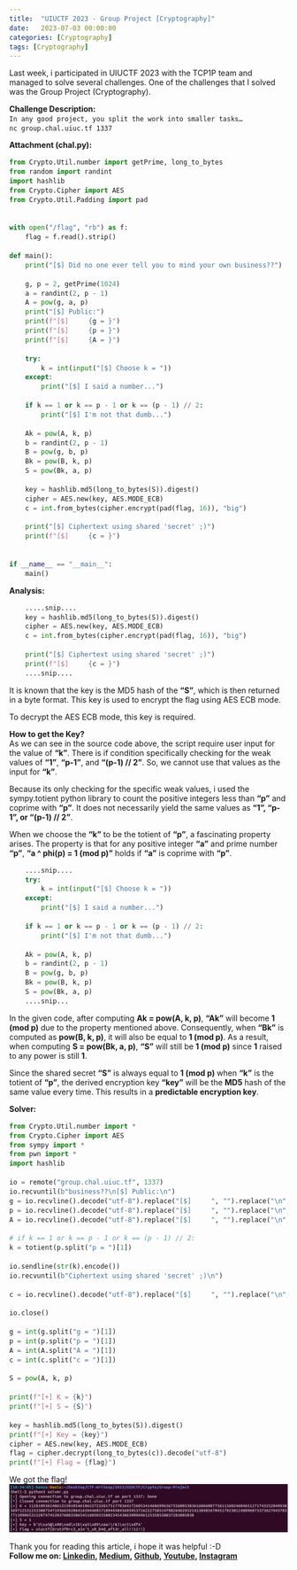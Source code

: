```yaml
---
title:  "UIUCTF 2023 - Group Project [Cryptography]"
date:   2023-07-03 00:00:00
categories: [Cryptography]
tags: [Cryptography]
---
```

Last week, i participated in UIUCTF 2023 with the TCP1P team and managed to solve several challenges. One of the challenges that I solved was the Group Project (Cryptography).

<!--more-->

**Challenge Description:**\
`In any good project, you split the work into smaller tasks…`\
`nc group.chal.uiuc.tf 1337`

**Attachment (chal.py):**
``` python
from Crypto.Util.number import getPrime, long_to_bytes
from random import randint
import hashlib
from Crypto.Cipher import AES
from Crypto.Util.Padding import pad


with open("/flag", "rb") as f:
    flag = f.read().strip()

def main():
    print("[$] Did no one ever tell you to mind your own business??")

    g, p = 2, getPrime(1024)
    a = randint(2, p - 1)
    A = pow(g, a, p)
    print("[$] Public:")
    print(f"[$]     {g = }")
    print(f"[$]     {p = }")
    print(f"[$]     {A = }")

    try:
        k = int(input("[$] Choose k = "))
    except:
        print("[$] I said a number...")

    if k == 1 or k == p - 1 or k == (p - 1) // 2:
        print("[$] I'm not that dumb...")

    Ak = pow(A, k, p)
    b = randint(2, p - 1)
    B = pow(g, b, p)
    Bk = pow(B, k, p)
    S = pow(Bk, a, p)

    key = hashlib.md5(long_to_bytes(S)).digest()
    cipher = AES.new(key, AES.MODE_ECB)
    c = int.from_bytes(cipher.encrypt(pad(flag, 16)), "big")

    print("[$] Ciphertext using shared 'secret' ;)")
    print(f"[$]     {c = }")


if __name__ == "__main__":
    main()
```

**Analysis:**
``` python
    .....snip....
    key = hashlib.md5(long_to_bytes(S)).digest()
    cipher = AES.new(key, AES.MODE_ECB)
    c = int.from_bytes(cipher.encrypt(pad(flag, 16)), "big")

    print("[$] Ciphertext using shared 'secret' ;)")
    print(f"[$]     {c = }")
    ....snip....
```
It is known that the key is the MD5 hash of the **“S”**, which is then returned in a byte format. This key is used to encrypt the flag using AES ECB mode.

To decrypt the AES ECB mode, this key is required.

**How to get the Key?**\
As we can see in the source code above, the script require user input for the value of **“k”**. There is if condition specifically checking for the weak values of **“1”**, **“p-1”**, and **“(p-1) // 2”**. So, we cannot use that values as the input for **“k”**.

Because its only checking for the specific weak values, i used the sympy.totient python library to count the positive integers less than **“p”** and coprime with **“p”**. It does not necessarily yield the same values as **“1”, “p-1”, or “(p-1) // 2”**.

When we choose the **“k”** to be the totient of **“p”**, a fascinating property arises. The property is that for any positive integer **“a”** and prime number **“p”**, **“a ^ phi(p) = 1 (mod p)”** holds if **“a”** is coprime with **“p”**.

``` python
    ....snip....
    try:
        k = int(input("[$] Choose k = "))
    except:
        print("[$] I said a number...")

    if k == 1 or k == p - 1 or k == (p - 1) // 2:
        print("[$] I'm not that dumb...")

    Ak = pow(A, k, p)
    b = randint(2, p - 1)
    B = pow(g, b, p)
    Bk = pow(B, k, p)
    S = pow(Bk, a, p)
    ....snip...
```

In the given code, after computing **Ak = pow(A, k, p)**, **“Ak”** will become **1 (mod p)** due to the property mentioned above. Consequently, when **“Bk”** is computed as **pow(B, k, p)**, it will also be equal to **1 (mod p)**. As a result, when computing **S = pow(Bk, a, p)**, **“S”** will still be **1 (mod p)** since **1** raised to any power is still **1**.

Since the shared secret **“S”** is always equal to **1 (mod p)** when **“k”** is the totient of **“p”**, the derived encryption key **“key”** will be the **MD5** hash of the same value every time. This results in a **predictable encryption key**.

**Solver:**
``` python
from Crypto.Util.number import *
from Crypto.Cipher import AES
from sympy import *
from pwn import *
import hashlib

io = remote("group.chal.uiuc.tf", 1337)
io.recvuntil(b"business??\n[$] Public:\n")
g = io.recvline().decode("utf-8").replace("[$]     ", "").replace("\n", "")
p = io.recvline().decode("utf-8").replace("[$]     ", "").replace("\n", "")
A = io.recvline().decode("utf-8").replace("[$]     ", "").replace("\n", "")

# if k == 1 or k == p - 1 or k == (p - 1) // 2:
k = totient(p.split("p = ")[1])

io.sendline(str(k).encode())
io.recvuntil(b"Ciphertext using shared 'secret' ;)\n")

c = io.recvline().decode("utf-8").replace("[$]     ", "").replace("\n", "")

io.close()

g = int(g.split("g = ")[1])
p = int(p.split("p = ")[1])
A = int(A.split("A = ")[1])
c = int(c.split("c = ")[1])

S = pow(A, k, p)

print(f"[+] K = {k}")
print(f"[+] S = {S}")

key = hashlib.md5(long_to_bytes(S)).digest()
print(f"[+] Key = {key}")
cipher = AES.new(key, AES.MODE_ECB)
flag = cipher.decrypt(long_to_bytes(c)).decode("utf-8")
print(f"[+] Flag = {flag}")
```

We got the flag!
![Flag](/images/post/UIUCTF2023_flag.png)

Thank you for reading this article, i hope it was helpful :-D\
**Follow me on: [Linkedin], [Medium], [Github], [Youtube], [Instagram]**

[Linkedin]: https://www.linkedin.com/in/muhammad-ichwan-banua/
[Medium]: https://banua.medium.com
[Github]: https://github.com/banuaa
[Youtube]: https://www.youtube.com/@muhammad.iwn-banua
[Instagram]: https://www.instagram.com/muhammad.iwn